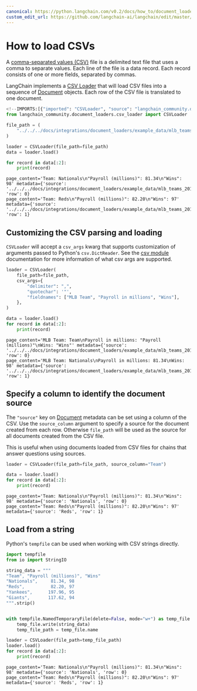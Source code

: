 ```yaml
---
canonical: https://python.langchain.com/v0.2/docs/how_to/document_loader_csv/
custom_edit_url: https://github.com/langchain-ai/langchain/edit/master/docs/docs/how_to/document_loader_csv.ipynb
---
```


# How to load CSVs

A [comma-separated values (CSV)](https://en.wikipedia.org/wiki/Comma-separated_values) file is a delimited text file that uses a comma to separate values. Each line of the file is a data record. Each record consists of one or more fields, separated by commas.

LangChain implements a [CSV Loader](https://api.python.langchain.com/en/latest/document_loaders/langchain_community.document_loaders.csv_loader.CSVLoader.html) that will load CSV files into a sequence of [Document](https://api.python.langchain.com/en/latest/documents/langchain_core.documents.base.Document.html#langchain_core.documents.base.Document) objects. Each row of the CSV file is translated to one document.

```python
<!--IMPORTS:[{"imported": "CSVLoader", "source": "langchain_community.document_loaders.csv_loader", "docs": "https://api.python.langchain.com/en/latest/document_loaders/langchain_community.document_loaders.csv_loader.CSVLoader.html", "title": "How to load CSVs"}]-->
from langchain_community.document_loaders.csv_loader import CSVLoader

file_path = (
    "../../../docs/integrations/document_loaders/example_data/mlb_teams_2012.csv"
)

loader = CSVLoader(file_path=file_path)
data = loader.load()

for record in data[:2]:
    print(record)
```
```output
page_content='Team: Nationals\n"Payroll (millions)": 81.34\n"Wins": 98' metadata={'source': '../../../docs/integrations/document_loaders/example_data/mlb_teams_2012.csv', 'row': 0}
page_content='Team: Reds\n"Payroll (millions)": 82.20\n"Wins": 97' metadata={'source': '../../../docs/integrations/document_loaders/example_data/mlb_teams_2012.csv', 'row': 1}
```
## Customizing the CSV parsing and loading

`CSVLoader` will accept a `csv_args` kwarg that supports customization of arguments passed to Python's `csv.DictReader`. See the [csv module](https://docs.python.org/3/library/csv.html) documentation for more information of what csv args are supported.

```python
loader = CSVLoader(
    file_path=file_path,
    csv_args={
        "delimiter": ",",
        "quotechar": '"',
        "fieldnames": ["MLB Team", "Payroll in millions", "Wins"],
    },
)

data = loader.load()
for record in data[:2]:
    print(record)
```
```output
page_content='MLB Team: Team\nPayroll in millions: "Payroll (millions)"\nWins: "Wins"' metadata={'source': '../../../docs/integrations/document_loaders/example_data/mlb_teams_2012.csv', 'row': 0}
page_content='MLB Team: Nationals\nPayroll in millions: 81.34\nWins: 98' metadata={'source': '../../../docs/integrations/document_loaders/example_data/mlb_teams_2012.csv', 'row': 1}
```
## Specify a column to identify the document source

The `"source"` key on [Document](https://api.python.langchain.com/en/latest/documents/langchain_core.documents.base.Document.html#langchain_core.documents.base.Document) metadata can be set using a column of the CSV. Use the `source_column` argument to specify a source for the document created from each row. Otherwise `file_path` will be used as the source for all documents created from the CSV file.

This is useful when using documents loaded from CSV files for chains that answer questions using sources.

```python
loader = CSVLoader(file_path=file_path, source_column="Team")

data = loader.load()
for record in data[:2]:
    print(record)
```
```output
page_content='Team: Nationals\n"Payroll (millions)": 81.34\n"Wins": 98' metadata={'source': 'Nationals', 'row': 0}
page_content='Team: Reds\n"Payroll (millions)": 82.20\n"Wins": 97' metadata={'source': 'Reds', 'row': 1}
```
## Load from a string

Python's `tempfile` can be used when working with CSV strings directly.

```python
import tempfile
from io import StringIO

string_data = """
"Team", "Payroll (millions)", "Wins"
"Nationals",     81.34, 98
"Reds",          82.20, 97
"Yankees",      197.96, 95
"Giants",       117.62, 94
""".strip()


with tempfile.NamedTemporaryFile(delete=False, mode="w+") as temp_file:
    temp_file.write(string_data)
    temp_file_path = temp_file.name

loader = CSVLoader(file_path=temp_file_path)
loader.load()
for record in data[:2]:
    print(record)
```
```output
page_content='Team: Nationals\n"Payroll (millions)": 81.34\n"Wins": 98' metadata={'source': 'Nationals', 'row': 0}
page_content='Team: Reds\n"Payroll (millions)": 82.20\n"Wins": 97' metadata={'source': 'Reds', 'row': 1}
```